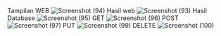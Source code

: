Tampilan WEB
![Screenshot (94)](https://github.com/user-attachments/assets/6b9b8b8d-2c1b-44e5-b5ba-20cc167500f5)
Hasil web
![Screenshot (93)](https://github.com/user-attachments/assets/2ad76450-128f-41c1-b8af-9640ea87ca80)
Hasil Database
![Screenshot (95)](https://github.com/user-attachments/assets/25554ee7-44f7-4c54-bc91-9136c4f1cd69)
GET
![Screenshot (96)](https://github.com/user-attachments/assets/d1387750-151a-404f-a5ca-3d96c325d4ee)
POST
![Screenshot (97)](https://github.com/user-attachments/assets/17599b5d-9c30-4b22-906e-bdd322dd0e89)
PUT
![Screenshot (99)](https://github.com/user-attachments/assets/5cf25f27-5871-458a-9d7e-b6d14212df4d)
DELETE
![Screenshot (100)](https://github.com/user-attachments/assets/b6eb4eb3-dea9-4b39-ae50-4a1911bd23a1)
